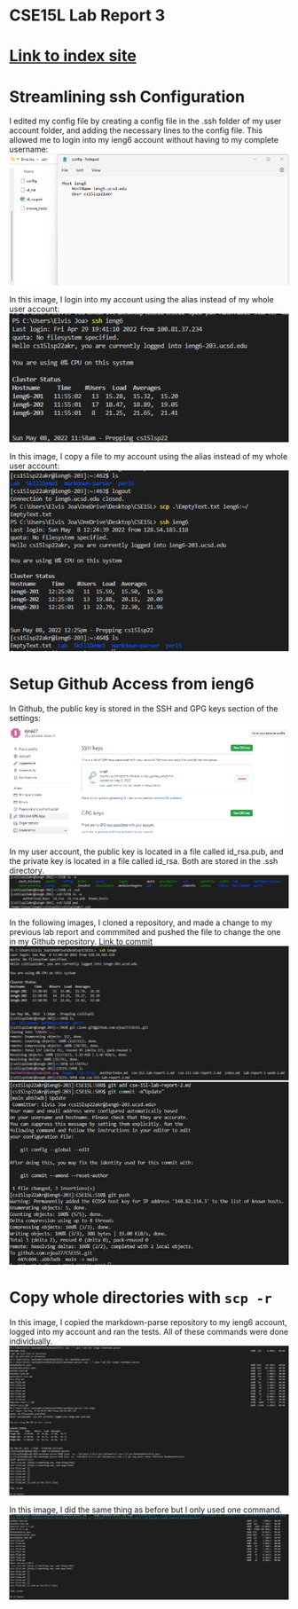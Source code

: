 # CSE15L Lab Report 3
# [Link to index site](https://ejoa27.github.io/CSE15L/index.md)
# Streamlining ssh Configuration
I edited my config file by creating a config file in the .ssh folder of my user account folder, and adding the necessary lines to the config file. This allowed me to login into my ieng6 account without having to my complete username:
![Config](Images/configLab3.png)

In this image, I login into my account using the alias instead of my whole user account:
![Login](Images/loginLab3.png)

In this image, I copy a file to my account using the alias instead of my whole user account:
![Copy](Images/copyLab3.png)

# Setup Github Access from ieng6
In Github, the public key is stored in the SSH and GPG keys section of the settings:
![PublicKey](Images/PublicKeyLab3.png)

In my user account, the public key is located in a file called id_rsa.pub, and the private key is located in a file called id_rsa. Both are stored in the .ssh directory.
![PrivateKey](Images/PrivateKeyLab3.png)

In the following images, I cloned a repository, and made a change to my previous lab report and commmited and pushed the file to change the one in my Github repository. [Link to commit](https://github.com/ejoa27/CSE15L/commit/abb7adbc51bcc462ef167420244cf83524275c3f)
![editLab3](Images/editLab3.png)
![AddAndCommit](Images/AddAndCommitLab3.png)

# Copy whole directories with `scp -r`
In this image, I copied the markdown-parse repository to my ieng6 account, logged into my account and ran the tests. All of these commands were done individually.
![IndividualSteps](Images/ShortLab3.png)

In this image, I did the same thing as before but I only used one command.
![LastPart](Images/SCPLastPartLab3.png)
